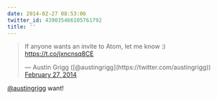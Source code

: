 ```yaml
---
date: 2014-02-27 08:53:06
twitter_id: 439035466105761792
title: ''
---
```


<blockquote class="twitter-tweet"><p lang="en" dir="ltr">If anyone wants an invite to Atom, let me know :) <a href="https://t.co/jxncnsq8CE">https://t.co/jxncnsq8CE</a></p>&mdash; Austin Grigg ([@austingrigg](https://twitter.com/austingrigg)) <a href="https://twitter.com/austingrigg/status/439028511702269952?ref_src=twsrc%5Etfw">February 27, 2014</a></blockquote>
<script async src="https://platform.twitter.com/widgets.js" charset="utf-8"></script>

[@austingrigg](https://twitter.com/austingrigg) want!
